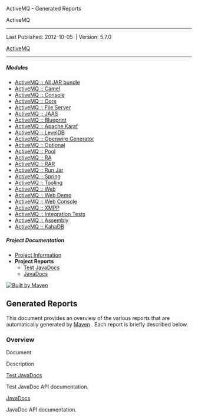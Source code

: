  ActiveMQ - Generated Reports     

ActiveMQ

* * *

Last Published: 2012-10-05  | Version: 5.7.0

[ActiveMQ](./ "ActiveMQ")

* * *

##### Modules

*   [ActiveMQ :: All JAR bundle](activemq-all/index.html "ActiveMQ :: All JAR bundle")
*   [ActiveMQ :: Camel](activemq-camel/index.html "ActiveMQ :: Camel")
*   [ActiveMQ :: Console](activemq-console/index.html "ActiveMQ :: Console")
*   [ActiveMQ :: Core](activemq-core/index.html "ActiveMQ :: Core")
*   [ActiveMQ :: File Server](activemq-fileserver/index.html "ActiveMQ :: File Server")
*   [ActiveMQ :: JAAS](activemq-jaas/index.html "ActiveMQ :: JAAS")
*   [ActiveMQ :: Blueprint](activemq-blueprint/index.html "ActiveMQ :: Blueprint")
*   [ActiveMQ :: Apache Karaf](activemq-karaf/index.html "ActiveMQ :: Apache Karaf")
*   [ActiveMQ :: LevelDB](activemq-leveldb/index.html "ActiveMQ :: LevelDB")
*   [ActiveMQ :: Openwire Generator](activemq-openwire-generator/index.html "ActiveMQ :: Openwire Generator")
*   [ActiveMQ :: Optional](activemq-optional/index.html "ActiveMQ :: Optional")
*   [ActiveMQ :: Pool](activemq-pool/index.html "ActiveMQ :: Pool")
*   [ActiveMQ :: RA](activemq-ra/index.html "ActiveMQ :: RA")
*   [ActiveMQ :: RAR](activemq-rar/index.html "ActiveMQ :: RAR")
*   [ActiveMQ :: Run Jar](activemq-run/index.html "ActiveMQ :: Run Jar")
*   [ActiveMQ :: Spring](activemq-spring/index.html "ActiveMQ :: Spring")
*   [ActiveMQ :: Tooling](activemq-tooling/index.html "ActiveMQ :: Tooling")
*   [ActiveMQ :: Web](activemq-web/index.html "ActiveMQ :: Web")
*   [ActiveMQ :: Web Demo](activemq-web-demo/index.html "ActiveMQ :: Web Demo")
*   [ActiveMQ :: Web Console](activemq-web-console/index.html "ActiveMQ :: Web Console")
*   [ActiveMQ :: XMPP](activemq-xmpp/index.html "ActiveMQ :: XMPP")
*   [ActiveMQ :: Integration Tests](tests/index.html "ActiveMQ :: Integration Tests")
*   [ActiveMQ :: Assembly](apache-activemq/index.html "ActiveMQ :: Assembly")
*   [ActiveMQ :: KahaDB](kahadb/index.html "ActiveMQ :: KahaDB")

##### Project Documentation

*   [Project Information](project-info.html "Project Information")
*   **Project Reports**
    *   [Test JavaDocs](testapidocs/index.html "Test JavaDocs")
    *   [JavaDocs](apidocs/index.html "JavaDocs")

 [![Built by Maven](./images/logos/maven-feather.png)](http://maven.apache.org/ "Built by Maven") 

Generated Reports
-----------------

This document provides an overview of the various reports that are automatically generated by [Maven](http://maven.apache.org) . Each report is briefly described below.

### Overview

Document

Description

[Test JavaDocs](testapidocs/index.html)

Test JavaDoc API documentation.

[JavaDocs](apidocs/index.html)

JavaDoc API documentation.

